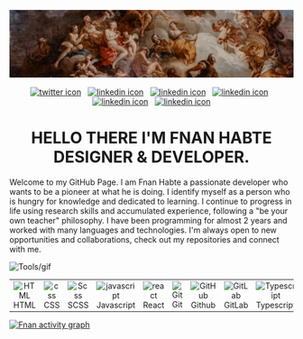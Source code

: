 ![Quote](https://github.com/Fnanhabte/fnanhabte/blob/main/Image.jpg)
<div align="center">
 <a href="https://twitter.com/GoodxHope"><img src="https://img.shields.io/badge/Twitter-purple?logo=Twitter&logoColor=white&style=for-the-badge" alt="twitter icon"></a>
   &nbsp <a href="https://www.linkedin.com/in/fnan-habte-8483b0247/"><img src="https://img.shields.io/badge/linkedin-blue?logo=linkedin&logoColor=white&style=for-the-badge" alt="linkedin icon"></a>
    &nbsp <a href="https://www.instagram.com/fnanthegoat/?hl=en"><img src="https://img.shields.io/badge/instagram-orange?logo=instagram&logoColor=white&style=for-the-badge" alt="linkedin icon"></a>
     &nbsp <a href=" https://www.facebook.com/fnan.habte.7"><img src="https://img.shields.io/badge/facebook-skyblue?logo=instagram&logoColor=white&style=for-the-badge" alt="linkedin icon" max-width=></a>
     &nbsp  <a href="https://dribbble.com/yonifnan"><img src="https://img.shields.io/badge/dribbble-pink?logo=instagram&logoColor=white&style=for-the-badge" alt="linkedin icon"></a>
      &nbsp  <a href="https://www.behance.net/fnanhabte"><img src="https://img.shields.io/badge/behance-DARKGOLDENROD?logo=instagram&logoColor=white&style=for-the-badge" alt="linkedin icon"></a>
</div>

<h1 align="center"> HELLO THERE I'M FNAN HABTE DESIGNER & DEVELOPER.</h1>
<p> Welcome to my GitHub Page. I am Fnan Habte a passionate developer who wants to be a pioneer at what he is doing. I identify myself as a person who is hungry for knowledge and dedicated to learning. I continue to progress in life using research skills and accumulated experience, following a "be your own teacher" philosophy. I have been programming for almost 2 years and worked with many languages and technologies. I'm always open to new opportunities and collaborations, check out my repositories and connect with me.

>
 
<img src="https://github.com/Fnanhabte/fnanhabte/blob/main/skills-tools.gif" alt="Tools/gif">
 
  <table>
  
  <td align="center"  width="96">
    <img src="https://skillicons.dev/icons?i=html" width="48" height="48" alt="HTML" />
  <br>HTML
</td>
  <td align="center" width="96">
    <img src="https://skillicons.dev/icons?i=css" width="48" height="48" alt="css" />
  <br>CSS
</td>
  <td align="center" width="96">
    <img src="https://skillicons.dev/icons?i=scss" width="48" height="48" alt="Scss" />
  <br>SCSS
</td>
<td align="center" width="96">
      <img src="https://skillicons.dev/icons?i=javascript" width="48" height="48" alt="javascript" />
  <br>Javascript
</td>
   <td align="center" width="96">
    <img src="https://skillicons.dev/icons?i=react" width="48" height="48" alt="react" />
  <br>React
</td>
<td align="center" width="96"> 
        <img src="https://user-images.githubusercontent.com/25181517/192108372-f71d70ac-7ae6-4c0d-8395-51d8870c2ef0.png" width="48" height="48" alt="Git" />
      <br>Git
    </td>
<td align="center" width="96">
<img src="https://user-images.githubusercontent.com/25181517/192108374-8da61ba1-99ec-41d7-80b8-fb2f7c0a4948.png" width="48" height="48" alt="GitHub" />
<br>Github
</td>
<td align="center"  width="96">
    <img src="https://user-images.githubusercontent.com/25181517/192108376-c675d39b-90f6-4073-bde6-5a9291644657.png" width="48" height="48" alt="GitLab" />
  <br>GitLab
</td>
<td align="center" width="96">
      <img src="https://skillicons.dev/icons?i=typescript" width="48" height="48" alt="Typescript" />
  <br>Typescript
</td>
<td align="center"  width="96">
  <img src="https://skillicons.dev/icons?i=bootstrap" width="48" height="48" alt="bootstrap" />
<br>Bootstrap
</td>
<td align="center" width="96">
    <img src="https://skillicons.dev/icons?i=tailwind" width="48" height="48" alt="tailwind" />
  <br>Tailwind
</td>
</table>

[![Fnan activity graph](https://github-readme-activity-graph.cyclic.app/graph?username=fnanhabte)](https://github.com/fnanhabte/github-readme-activity-graph)






